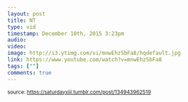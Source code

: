 ```yaml
---
layout: post
title: NT
type: vid
timestamp: December 10th, 2015 3:23pm
audio: 
video: 
image: http://i3.ytimg.com/vi/mnwEhzSbFa8/hqdefault.jpg
link: https://www.youtube.com/watch?v=mnwEhzSbFa8
tags: [""]
comments: true
---
```

  
<small>source: https://saturdayxiii.tumblr.com/post/134943962519</small>